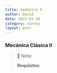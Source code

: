 ```yaml
---
title: Semestre V
author: David
date: 2022-01-30
category: cursos
layout: post
---
```


### Mecánica Clásica II
> 📌 Nota:

> **Requisitos**: 